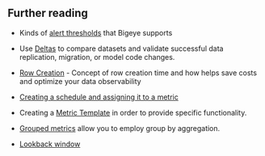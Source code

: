 ## Further reading

- Kinds of [alert thresholds](https://www.youtube.com/watch?v=8DWyZuU-w1c&t=9s) that Bigeye supports

- Use [Deltas](https://www.youtube.com/watch?v=la8pq7rjT-M&list=PLUmsPWeo8j4U9SpGCnAe9syilD4_jBgSI&index=9) to compare datasets and validate successful data replication, migration, or model code changes.

- [Row Creation](https://www.youtube.com/watch?v=TmwyEfq1Xgo&list=PLUmsPWeo8j4U9SpGCnAe9syilD4_jBgSI&index=4) - Concept of row creation time and how helps save costs and optimize your data observability

- [Creating a schedule and assigning it to a metric](https://docs.bigeye.com/docs/schedules)

- Creating a [Metric Template](https://www.youtube.com/watch?v=8YVIQIbec6k&list=PLUmsPWeo8j4U9SpGCnAe9syilD4_jBgSI&index=14) in order to provide specific functionality.

- [Grouped metrics](https://www.youtube.com/watch?v=mhPttWI15ro&list=PLUmsPWeo8j4U9SpGCnAe9syilD4_jBgSI&index=8) allow you to employ group by aggregation.

- [Lookback window](https://docs.bigeye.com/docs/metric-window-types)
